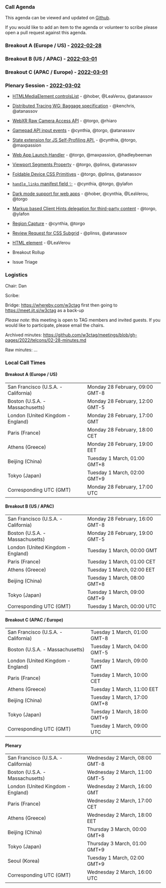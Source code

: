 ### Call Agenda

This agenda can be viewed and updated on [Github](https://github.com/w3ctag/meetings/blob/gh-pages/2022/telcons/02-28-agenda.md).

If you would like to add an item to the agenda or volunteer to scribe please open a pull request against this agenda.

### Breakout A (Europe / US) - [2022-02-28](https://www.timeanddate.com/worldclock/converter.html?iso=20220228T170000&p1=224&p2=43&p3=136&p4=195&p5=26&p6=33&p7=248&p8=235)

### Breakout B (US / APAC) - [2022-03-01](https://www.timeanddate.com/worldclock/converter.html?iso=20220301T000000&p1=224&p2=43&p3=136&p4=195&p5=26&p6=33&p7=248&p8=235)

### Breakout C (APAC / Europe) - [2022-03-01](https://www.timeanddate.com/worldclock/converter.html?iso=20220301T090000&p1=224&p2=43&p3=136&p4=195&p5=26&p6=33&p7=248&p8=235)

### Plenary Session - [2022-03-02](https://www.timeanddate.com/worldclock/converter.html?iso=20220302T160000&p1=224&p2=43&p3=136&p4=195&p5=26&p6=33&p7=248&p8=235)

* [HTMLMediaElement controlsList](https://github.com/w3ctag/design-reviews/issues/643) - @hober, @LeaVerou, @atanassov
* [Distributed Tracing WG: Baggage specification](https://github.com/w3ctag/design-reviews/issues/650) - @kenchris, @atanassov
* [WebXR Raw Camera Access API](https://github.com/w3ctag/design-reviews/issues/652) - @torgo, @rhiaro
* [Gamepad API input events](https://github.com/w3ctag/design-reviews/issues/662) - @cynthia, @torgo, @atanassov
* [State extension for JS Self-Profiling API.](https://github.com/w3ctag/design-reviews/issues/682) - @cynthia, @torgo, @maxpassion
* [Web App Launch Handler](https://github.com/w3ctag/design-reviews/issues/683) - @torgo, @maxpassion, @hadleybeeman
* [Viewport Segments Property](https://github.com/w3ctag/design-reviews/issues/689) - @torgo, @plinss, @atanassov
* [Foldable Device CSS Primitives](https://github.com/w3ctag/design-reviews/issues/690) - @torgo, @plinss, @atanassov
* [`handle_links` manifest field ✨](https://github.com/w3ctag/design-reviews/issues/695) - @cynthia, @torgo, @ylafon
* [Dark mode support for web apps](https://github.com/w3ctag/design-reviews/issues/696) - @hober, @cynthia, @LeaVerou, @torgo
* [Markup based Client Hints delegation for third-party content](https://github.com/w3ctag/design-reviews/issues/702) - @torgo, @ylafon
* [Region Capture](https://github.com/w3ctag/design-reviews/issues/710) - @cynthia, @torgo
* [Review Request for CSS Subgrid](https://github.com/w3ctag/design-reviews/issues/712) - @plinss, @atanassov
* [<search> HTML element](https://github.com/w3ctag/design-reviews/issues/714) - @LeaVerou

* Breakout Rollup
* Issue Triage

### Logistics

Chair: Dan

Scribe:

Bridge: https://whereby.com/w3ctag first then going to https://meet.jit.si/w3ctag as a back-up

*Please note*: this meeting is open to TAG members and invited guests. If you would like to participate, please email the chairs.

Archived minutes: https://github.com/w3ctag/meetings/blob/gh-pages/2022/telcons/02-28-minutes.md

Raw minutes: ...


### Local Call Times

#### Breakout A (Europe / US)

<table>
<tr><td> San Francisco (U.S.A. - California) <td> Monday 28 February, 09:00 GMT-8</td></tr>
<tr><td> Boston (U.S.A. - Massachusetts) <td> Monday 28 February, 12:00 GMT-5</td></tr>
<tr><td> London (United Kingdom - England) <td> Monday 28 February, 17:00 GMT</td></tr>
<tr><td> Paris (France) <td> Monday 28 February, 18:00 CET</td></tr>
<tr><td> Athens (Greece) <td> Monday 28 February, 19:00 EET</td></tr>
<tr><td> Beijing (China) <td> Tuesday 1 March, 01:00 GMT+8</td></tr>
<tr><td> Tokyo (Japan) <td> Tuesday 1 March, 02:00 GMT+9</td></tr>
<tr><td> Corresponding UTC (GMT) <td> Monday 28 February, 17:00 UTC</td></tr>
</table>

#### Breakout B (US / APAC)

<table>
<tr><td> San Francisco (U.S.A. - California) <td> Monday 28 February, 16:00 GMT-8</td></tr>
<tr><td> Boston (U.S.A. - Massachusetts) <td> Monday 28 February, 19:00 GMT-5</td></tr>
<tr><td> London (United Kingdom - England) <td> Tuesday 1 March, 00:00 GMT</td></tr>
<tr><td> Paris (France) <td> Tuesday 1 March, 01:00 CET</td></tr>
<tr><td> Athens (Greece) <td> Tuesday 1 March, 02:00 EET</td></tr>
<tr><td> Beijing (China) <td> Tuesday 1 March, 08:00 GMT+8</td></tr>
<tr><td> Tokyo (Japan) <td> Tuesday 1 March, 09:00 GMT+9</td></tr>
<tr><td> Corresponding UTC (GMT) <td> Tuesday 1 March, 00:00 UTC</td></tr>
</table>

#### Breakout C (APAC / Europe)

<table>
<tr><td> San Francisco (U.S.A. - California) <td> Tuesday 1 March, 01:00 GMT-8</td></tr>
<tr><td> Boston (U.S.A. - Massachusetts) <td> Tuesday 1 March, 04:00 GMT-5</td></tr>
<tr><td> London (United Kingdom - England) <td> Tuesday 1 March, 09:00 GMT</td></tr>
<tr><td> Paris (France) <td> Tuesday 1 March, 10:00 CET</td></tr>
<tr><td> Athens (Greece) <td> Tuesday 1 March, 11:00 EET</td></tr>
<tr><td> Beijing (China) <td> Tuesday 1 March, 17:00 GMT+8</td></tr>
<tr><td> Tokyo (Japan) <td> Tuesday 1 March, 18:00 GMT+9</td></tr>
<tr><td> Corresponding UTC (GMT) <td> Tuesday 1 March, 09:00 UTC</td></tr>
</table>

#### Plenary

<table>
<tr><td> San Francisco (U.S.A. - California) <td> Wednesday 2 March, 08:00 GMT-8</td></tr>
<tr><td> Boston (U.S.A. - Massachusetts) <td> Wednesday 2 March, 11:00 GMT-5</td></tr>
<tr><td> London (United Kingdom - England) <td> Wednesday 2 March, 16:00 GMT</td></tr>
<tr><td> Paris (France) <td> Wednesday 2 March, 17:00 CET</td></tr>
<tr><td> Athens (Greece) <td> Wednesday 2 March, 18:00 EET</td></tr>
<tr><td> Beijing (China) <td> Thursday 3 March, 00:00 GMT+8</td></tr>
<tr><td> Tokyo (Japan) <td> Thursday 3 March, 01:00 GMT+9</td></tr>
<tr><td> Seoul (Korea) <td> Tuesday 1 March, 02:00 GMT+9</td></tr>
<tr><td> Corresponding UTC (GMT) <td> Wednesday 2 March, 16:00 UTC</td></tr>
</table>
